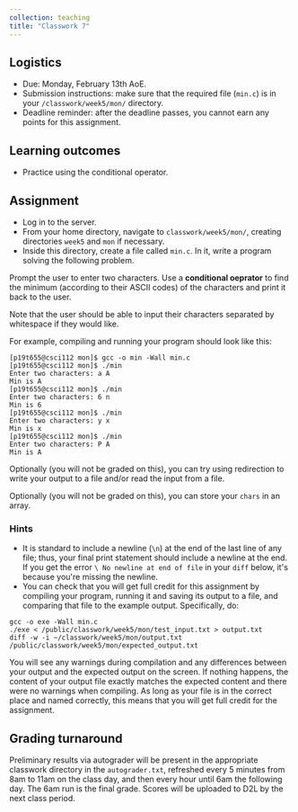 ```yaml
---
collection: teaching
title: "Classwork 7"
---
```


## Logistics
* Due: Monday, February 13th AoE.
* Submission instructions: make sure that the required file (`min.c`) is in your
	`/classwork/week5/mon/` directory.
* Deadline reminder: after the deadline passes, you cannot earn any points for
	this assignment.

## Learning outcomes
* Practice using the conditional operator.

## Assignment

* Log in to the server.
* From your home directory, navigate to `classwork/week5/mon/`, creating directories `week5` and `mon` if necessary.
* Inside this directory, create a file called `min.c`. In it, write a
	program solving the following problem.

Prompt the user to enter two characters. Use a **conditional oeprator** to find
the minimum (according to their ASCII codes) of the characters and print it
back to the user.

Note that the user should be able to input their characters separated by
whitespace if they would like.

For example, compiling and running your program should look like this:

```
[p19t655@csci112 mon]$ gcc -o min -Wall min.c
[p19t655@csci112 mon]$ ./min
Enter two characters: a A
Min is A
[p19t655@csci112 mon]$ ./min
Enter two characters: 6 n
Min is 6
[p19t655@csci112 mon]$ ./min
Enter two characters: y x
Min is x
[p19t655@csci112 mon]$ ./min
Enter two characters: P A
Min is A
```

Optionally (you will not be graded on this), you can try using redirection to
write your output to a file and/or read the input from a file.

Optionally (you will not be graded on this), you can store your `chars` in an
array.

### Hints
* It is standard to include a newline (`\n`) at the end of the last line of any
	file; thus, your final print statement should include a newline at the end.
	If you get the error `\ No newline at end of file` in your `diff` below,
	it's because you're missing the newline.
* You can check that you will get full credit for this assignment by compiling
	your program, running it and saving its output to a file, and comparing
	that file to the example output. Specifically, do:
```
gcc -o exe -Wall min.c
./exe < /public/classwork/week5/mon/test_input.txt > output.txt
diff -w -i ~/classwork/week5/mon/output.txt /public/classwork/week5/mon/expected_output.txt
```
You will see any warnings during compilation and any differences between your output and the expected output on the
screen. If nothing happens, the content of your output file exactly matches the
expected content and there were no warnings when compiling. As long as your file is in the correct place and named
correctly, this means that you will get full credit for the assignment.

## Grading turnaround
Preliminary results via autograder will be present in the appropriate classwork
directory in the `autograder.txt`, refreshed every 5 minutes from 8am to 11am
on the class day, and then
every hour until 6am the following day. The 6am run is the final grade. Scores will be
uploaded to D2L by the next class period.
